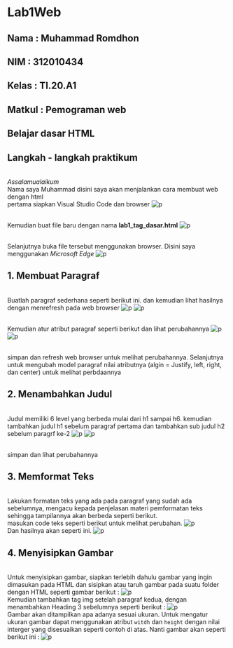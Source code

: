 # Lab1Web

## Nama     : Muhammad Romdhon
## NIM      : 312010434
## Kelas    : TI.20.A1
## Matkul   : Pemograman web

## Belajar dasar HTML
## Langkah - langkah praktikum

<br> *Assalamualaikum* 
<br> Nama saya Muhammad disini saya akan menjalankan cara membuat web  dengan html
<br> pertama siapkan Visual Studio Code dan browser
![p](gambar/gambar1.png)

<br> Kemudian buat file baru dengan nama **lab1_tag_dasar.html**
![p](gambar/gambar2.png)

<br> Selanjutnya buka file tersebut menggunakan browser. Disini saya menggunakan *Microsoft Edge*
![p](gambar/gambar3.png)

## 1. Membuat Paragraf
<br> Buatlah paragraf sederhana seperti berikut ini. dan kemudian lihat hasilnya dengan menrefresh pada web browser
![p](gambar/gambar4.png)
![p](gambar/gambar5.png)

<br> Kemudian atur atribut paragraf seperti berikut dan lihat perubahannya
![p](gambar/gambar6.png)
![p](gambar/gambar7.png)

<br> simpan dan refresh web browser untuk melihat perubahannya. Selanjutnya untuk mengubah model paragraf nilai atributnya  (algin = Justify, left, right, dan center) untuk melihat perbdaannya

## 2. Menambahkan Judul 
<br> Judul memiliki 6 level yang berbeda mulai dari h1 sampai h6. kemudian tambahkan judul h1 sebelum paragraf pertama dan tambahkan sub judul h2 sebelum paragrf ke-2
![p](gambar/gambar8.png)
![p](gambar/gambar9.png)

<br> simpan dan lihat perubahannya

## 3. Memformat Teks
<br> Lakukan formatan teks yang ada pada paragraf yang sudah ada sebelumnya, mengacu kepada penjelasan materi pemformatan teks sehingga tampilannya akan berbeda seperti berikut.
<br> masukan code teks seperti berikut untuk melihat perubahan.
![p](gambar/gambar10.png)
<br> Dan hasilnya akan seperti ini.
![p](gambar/gambar11.png)

## 4. Menyisipkan Gambar
<br> Untuk menyisipkan gambar, siapkan terlebih dahulu gambar yang ingin dimasukan pada HTML dan sisipkan atau taruh gambar pada suatu folder dengan HTML seperti gambar berikut :
![p](gambar/gambar14.png)
<br> Kemudian tambahkan tag img setelah paragraf kedua, dengan menambahkan Heading 3 sebelumnya seperti berikut :
![p](gambar/gambar12.png)
<br> Gambar akan ditampilkan apa adanya sesuai ukuran. Untuk mengatur ukuran gambar dapat menggunakan atribut `witdh` dan `height` dengan nilai interger yang disesuaikan seperti contoh di atas. Nanti gambar akan seperti berikut ini :
![p](gambar/gambar13.png)
